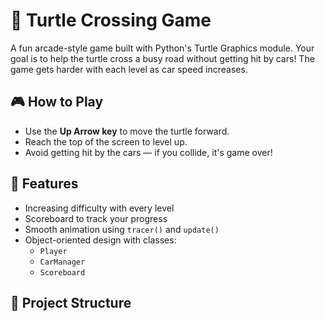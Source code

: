 # 🐢 Turtle Crossing Game

A fun arcade-style game built with Python's Turtle Graphics module. Your goal is to help the turtle cross a busy road without getting hit by cars! The game gets harder with each level as car speed increases.

## 🎮 How to Play

- Use the **Up Arrow key** to move the turtle forward.
- Reach the top of the screen to level up.
- Avoid getting hit by the cars — if you collide, it's game over!

## 🚀 Features

- Increasing difficulty with every level
- Scoreboard to track your progress
- Smooth animation using `tracer()` and `update()`
- Object-oriented design with classes:
  - `Player`
  - `CarManager`
  - `Scoreboard`

## 📁 Project Structure

